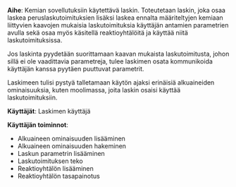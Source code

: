 **Aihe**: Kemian sovellutuksiin käytettävä laskin. Toteutetaan laskin, joka osaa laskea peruslaskutoimituksien lisäksi laskea ennalta määriteltyjen kemiaan liittyvien kaavojen mukaisia laskutoimituksia käyttäjän antamien parametrien avulla sekä osaa myös käsitellä reaktioyhtälöitä ja käyttää niitä laskutoimituksissa.

Jos laskinta pyydetään suorittamaan kaavan mukaista laskutoimitusta, johon sillä ei ole vaadittavia parametreja, tulee laskimen osata kommunikoida käyttäjän kanssa pyytäen puuttuvat parametrit.

Laskimeen tulisi pystyä talletamaan käytön ajaksi erinäisiä alkuaineiden ominaisuuksia, kuten moolimassa, joita laskin osaisi käyttää laskutoimituksiin.


**Käyttäjät**: Laskimen käyttäjä

**Käyttäjän toiminnot**:
- Alkuaineen ominaisuuden lisääminen
- Alkuaineen ominaisuuden hakeminen
- Laskun parametrin lisääminen
- Laskutoimituksen teko
- Reaktioyhtälön lisääminen
- Reaktioyhtälön tasapainotus

